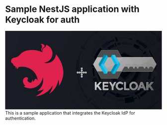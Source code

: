 # Sample NestJS application with Keycloak for auth
![NestJS+Keycloak](/header.jpg)
This is a sample application that integrates the Keycloak
IdP for authentication.

